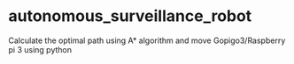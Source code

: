 # autonomous_surveillance_robot
Calculate the optimal path using A* algorithm and move Gopigo3/Raspberry pi 3 using python
